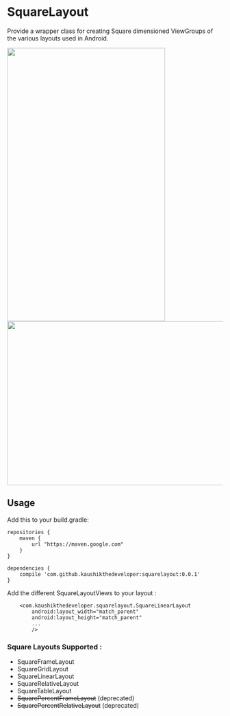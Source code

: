 # SquareLayout
Provide a wrapper class for creating Square dimensioned ViewGroups of the various layouts used in Android.

<img src="https://github.com/kaushikthedeveloper/SquareLayout/blob/master/art/SquareRelativeLayout%20-%20vertical.png?raw=true" width="369" height="637"> 
<br />
<img src="https://github.com/kaushikthedeveloper/SquareLayout/blob/master/art/SquareRelativeLayout%20-%20Horizontal.png?raw=true" width="720" height="382">

## Usage

Add this to your build.gradle:
```
repositories {
    maven {
        url "https://maven.google.com"
    }
}

dependencies {
    compile 'com.github.kaushikthedeveloper:squarelayout:0.0.1'
}
```

Add the different SquareLayoutViews to your layout :
```
    <com.kaushikthedeveloper.squarelayout.SquareLinearLayout
        android:layout_width="match_parent"
        android:layout_height="match_parent"
        ...
        />
```

### Square Layouts Supported :
  - SquareFrameLayout
  - SquareGridLayout
  - SquareLinearLayout
  - SquareRelativeLayout
  - SquareTableLayout
  - ~~SquarePercentFrameLayout~~    (deprecated)
  - ~~SquarePercentRelativeLayout~~ (deprecated)
 